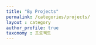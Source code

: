 ```yaml
---
title: "By Projects"
permalink: /categories/projects/
layout : category
author_profile: true
taxonomy : 프로젝트
---
```

